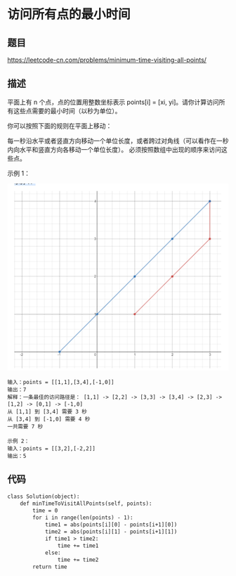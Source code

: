 # 访问所有点的最小时间

## 题目

https://leetcode-cn.com/problems/minimum-time-visiting-all-points/

## 描述

平面上有 n 个点，点的位置用整数坐标表示 points[i] = [xi, yi]。请你计算访问所有这些点需要的最小时间（以秒为单位）。

你可以按照下面的规则在平面上移动：

每一秒沿水平或者竖直方向移动一个单位长度，或者跨过对角线（可以看作在一秒内向水平和竖直方向各移动一个单位长度）。
必须按照数组中出现的顺序来访问这些点。


示例 1：

![image-20200703152246832](images/image-20200703152246832.png)

```
输入：points = [[1,1],[3,4],[-1,0]]
输出：7
解释：一条最佳的访问路径是： [1,1] -> [2,2] -> [3,3] -> [3,4] -> [2,3] -> [1,2] -> [0,1] -> [-1,0]   
从 [1,1] 到 [3,4] 需要 3 秒 
从 [3,4] 到 [-1,0] 需要 4 秒
一共需要 7 秒

示例 2：
输入：points = [[3,2],[-2,2]]
输出：5
```

## 代码

```
class Solution(object):
    def minTimeToVisitAllPoints(self, points):
        time = 0
        for i in range(len(points) - 1):        
            time1 = abs(points[i][0] - points[i+1][0])
            time2 = abs(points[i][1] - points[i+1][1])
            if time1 > time2:
                time += time1
            else:
                time += time2
        return time
```

